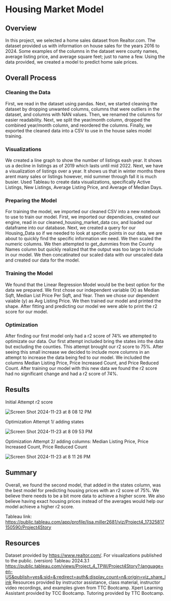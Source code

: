 # Housing Market Model

## Overview
In this project, we selected a home sales dataset from Realtor.com. The dataset provided us with information on house sales for the years 2016 to 2024. Some examples of the columns in the dataset were county names, average listing price, and average square feet; just to name a few. Using the data provided, we created a model to predict home sale prices.

## Overall Process

### Cleaning the Data
First, we read in the dataset using pandas. Next, we started cleaning the dataset by dropping unwanted columns, columns that were outliers in the dataset, and columns with NAN values. Then, we renamed the columns for easier readability. Next, we split the year/month column, dropped the combined year/month column, and reordered the columns. Finally, we exported the cleaned data into a CSV to use in the house sales model training.

### Visualizations
We created a line graph to show the number of listings eash year. It shows us a decline in listings as of 2019 which lasts until mid 2022. Next, we have a visualization of listings over a year. It shows us that in winter months there arent many sales or listings however, mid summer through fall it is much busier. Used Tableau to create data visualizations, specifically Active Listings, New Listings, Average Listing Price, and Average of Median Days.

### Preparing the Model
For training the model, we imported our cleaned CSV into a new notebook to use to train our model. First, we imported our dependicies, created our engine, read in our cleaned_housing_market_data csv, and loaded our dataframe into our database. Next, we created a query for our Housing_Data so if we needed to look at specific points in our data, we are about to quickly find the specific information we need. We then scaled the numeric columns. We then attempted to get_dummies from the County Names column but quickly realized that the output was too large to include in our model. We then concatinated our scaled data with our unscaled data and created our data for the model. 

### Training the Model
We found that the Linear Regression Model would be the best option for the data we prepared. We first chose our independent variable (X) as Median Sqft, Median List Price Per Sqft, and Year. Then we chose our dependent vaiable (y) as Avg Listing Price. We then trained our model and printed the shape. After fitting and predicting our model we were able to print the r2 score for our model.

### Optimization
After finding our first model only had a r2 score of 74% we attempted to optimizate our data. Our first attempt included bring the states into the data but excluding the counties. This attempt brought our r2 score to 75%. After seeing this small increase we decided to include more columns in an attempt to increase the data being fed to our model. We included the columns Median Listing Price,	Price Increased Count, and	Price Reduced Count. After training our model with this new data we found the r2 score had no significant change and had a r2 score of 74%.

## Results

Initial Attempt r2 score

![Screen Shot 2024-11-23 at 8 08 12 PM](https://github.com/user-attachments/assets/3ba0e1e7-e72b-497a-9284-0032a56b686e)

Optimization Attempt 1/ adding states

![Screen Shot 2024-11-23 at 8 09 53 PM](https://github.com/user-attachments/assets/43fd5427-aafb-4f6f-b5d3-d60aa36fe01a)

Optimization Attempt 2/ adding columns: Median Listing Price, Price Increased Count, Price Reduced Count

![Screen Shot 2024-11-23 at 8 11 26 PM](https://github.com/user-attachments/assets/dfc79dd8-ebb1-4406-b42f-a19871a0832f)

## Summary
Overall, we found the second model, that added in the states column, was the best model for predicting housing prices with an r2 score of 75%. We believe there needs to be a bit more data to achieve a higher score. We also believe having exact housing prices instead of the averages would help our model achieve a higher r2 score.

Tableau link: https://public.tableau.com/app/profile/lisa.miller2681/viz/Project4_17325817150590/Project4Story

## Resources
Dataset provided by https://www.realtor.com/. 
For visualizations published to the public. (version) Tableau 2024.3.1
https://public.tableau.com/views/Project_4_TPW/Project4Story?:language=en-US&publish=yes&:sid=&:redirect=auth&:display_count=n&:origin=viz_share_link
Resources provided by instructor assistance, class material, instructor video recordings, and examples given from TTC Bootcamp. Xpert Learning Assistant provided by TCC Bootcamp. Tutoring provided by TTC Bootcamp.
